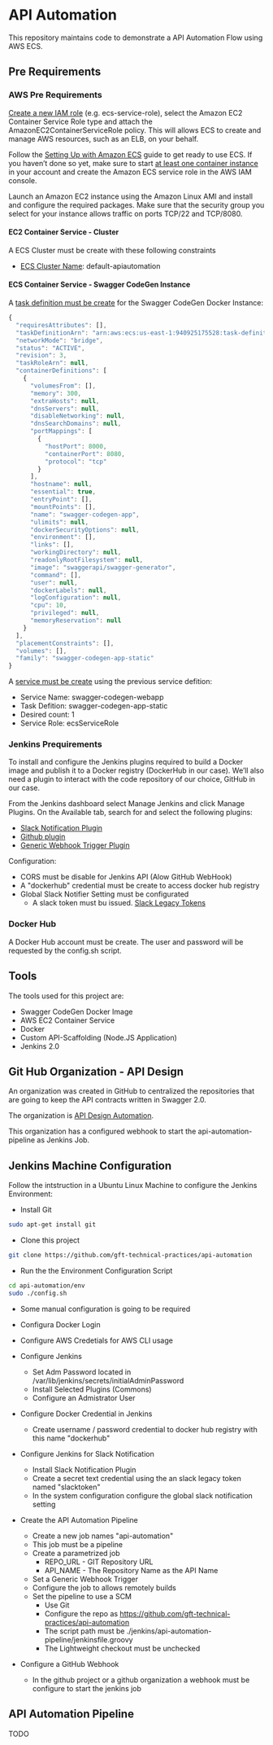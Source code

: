 # API Automation

This repository maintains code to demonstrate a API Automation Flow using AWS ECS.

## Pre Requirements

### AWS Pre Requirements
[Create a new IAM role](http://docs.aws.amazon.com/IAM/latest/UserGuide/id_roles_create_for-service.html) (e.g. ecs-service-role), select the Amazon EC2 Container Service Role type and attach the AmazonEC2ContainerServiceRole policy. This will allows ECS to create and manage AWS resources, such as an ELB, on your behalf.

Follow the [Setting Up with Amazon ECS](http://docs.aws.amazon.com/AmazonECS/latest/developerguide/get-set-up-for-amazon-ecs.html) guide to get ready to use ECS. If you haven’t done so yet, make sure to start [at least one container instance](http://docs.aws.amazon.com/AmazonECS/latest/developerguide/ECS_GetStarted.html#getting_started_launch_container_instance) in your account and create the Amazon ECS service role in the AWS IAM console.

Launch an Amazon EC2 instance using the Amazon Linux AMI and install and configure the required packages. Make sure that the security group you select for your instance allows traffic on ports TCP/22 and TCP/8080.

#### EC2 Container Service - Cluster
A ECS Cluster must be create with these following constraints
- [ECS Cluster Name](http://docs.aws.amazon.com/AmazonECS/latest/developerguide/create_cluster.html): default-apiautomation

#### ECS Container Service - Swagger CodeGen Instance
A [task definition must be create](http://docs.aws.amazon.com/AmazonECS/latest/developerguide/create-task-definition.html) for the Swagger CodeGen Docker Instance:
```javascript
{
  "requiresAttributes": [],
  "taskDefinitionArn": "arn:aws:ecs:us-east-1:940925175528:task-definition/swagger-codegen-app-static:3",
  "networkMode": "bridge",
  "status": "ACTIVE",
  "revision": 3,
  "taskRoleArn": null,
  "containerDefinitions": [
    {
      "volumesFrom": [],
      "memory": 300,
      "extraHosts": null,
      "dnsServers": null,
      "disableNetworking": null,
      "dnsSearchDomains": null,
      "portMappings": [
        {
          "hostPort": 8000,
          "containerPort": 8080,
          "protocol": "tcp"
        }
      ],
      "hostname": null,
      "essential": true,
      "entryPoint": [],
      "mountPoints": [],
      "name": "swagger-codegen-app",
      "ulimits": null,
      "dockerSecurityOptions": null,
      "environment": [],
      "links": [],
      "workingDirectory": null,
      "readonlyRootFilesystem": null,
      "image": "swaggerapi/swagger-generator",
      "command": [],
      "user": null,
      "dockerLabels": null,
      "logConfiguration": null,
      "cpu": 10,
      "privileged": null,
      "memoryReservation": null
    }
  ],
  "placementConstraints": [],
  "volumes": [],
  "family": "swagger-codegen-app-static"
}
```

A [service must be create](http://docs.aws.amazon.com/AmazonECS/latest/developerguide/create-service.html) using the previous service defition:
- Service Name: swagger-codegen-webapp
- Task Defition:  swagger-codegen-app-static
- Desired count: 1
- Service Role: ecsServiceRole

### Jenkins Prequirements
To install and configure the Jenkins plugins required to build a Docker image and publish it to a Docker registry (DockerHub in our case). We’ll also need a plugin to interact with the code repository of our choice, GitHub in our case.
 
From the Jenkins dashboard select Manage Jenkins and click Manage Plugins. On the Available tab, search for and select the following plugins:
- [Slack Notification Plugin](https://plugins.jenkins.io/slack)
- [Github plugin](https://wiki.jenkins.io/display/JENKINS/Github+Plugin)
- [Generic Webhook Trigger Plugin](https://wiki.jenkins.io/display/JENKINS/Generic+Webhook+Trigger+Plugin)

Configuration:
- CORS must be disable for Jenkins API (Alow GitHub WebHook)
- A "dockerhub" credential must be create to access docker hub registry
- Global Slack Notifier Setting must be configurated
  - A slack token must bu issued. [Slack Legacy Tokens](https://api.slack.com/custom-integrations/legacy-tokens)

### Docker Hub
A Docker Hub account must be create. The user and password will be requested by the config.sh script.

## Tools
The tools used for this project are:
- Swagger CodeGen Docker Image
- AWS EC2 Container Service
- Docker
- Custom API-Scaffolding (Node.JS Application)
- Jenkins 2.0


## Git Hub Organization - API Design
An organization was created in GitHub to centralized the repositories that are going to keep the API contracts written in Swagger 2.0.

The organization is [API Design Automation](https://github.com/orgs/api-design-automation/dashboard).

This organization has a configured webhook to start the api-automation-pipeline as Jenkins Job.

## Jenkins Machine Configuration
Follow the intstruction in a Ubuntu Linux Machine to configure the Jenkins Environment:
- Install Git
```sh
sudo apt-get install git
```
- Clone this project
```sh
git clone https://github.com/gft-technical-practices/api-automation
```
- Run the the Environment Configuration Script
```sh
cd api-automation/env
sudo ./config.sh
```
  - Some manual configuration is going to be required
  - Configura Docker Login
  - Configure AWS Credetials for AWS CLI usage

- Configure Jenkins
  - Set Adm Password located in /var/lib/jenkins/secrets/initialAdminPassword
  - Install Selected Plugins (Commons)
  - Configure an Admistrator User

- Configure Docker Credential in Jenkins
  - Create username / password credential to docker hub registry with this name "dockerhub"

- Configure Jenkins for Slack Notification
  - Install Slack Notification Plugin
  - Create a secret text credential using the an slack legacy token named "slacktoken"
  - In the system configuration configure the global slack notification setting

- Create the API Automation Pipeline
  - Create a new job names "api-automation"
  - This job must be a pipeline
  - Create a parametrized job
    - REPO_URL - GIT Repository URL
    - API_NAME - The Repository Name as the API Name
  - Set a Generic Webhook Trigger
  - Configure the job to allows remotely builds
  - Set the pipeline to use a SCM
    - Use Git
    - Configure the repo as https://github.com/gft-technical-practices/api-automation
    - The script path must be ./jenkins/api-automation-pipeline/jenkinsfile.groovy
    - The Lightweight checkout must be unchecked

- Configure a GitHub Webhook
  - In the github project or a github organization a webhook must be configure to start the jenkins job



## API Automation Pipeline
TODO